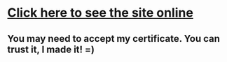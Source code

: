 # [Click here to see the site online](https://tarsogalvao.ddns.net/)
## You may need to accept my certificate. You can trust it, I made it! =)
